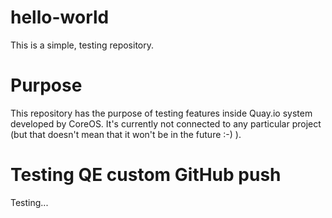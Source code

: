 # hello-world
This is a simple, testing repository.

# Purpose
This repository has the purpose of testing features inside Quay.io system developed by CoreOS. It's currently not connected to any particular project (but that doesn't mean that it won't be in the future :-) ).

# Testing QE custom GitHub push
Testing...
